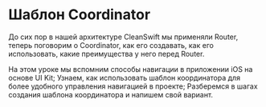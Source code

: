 # Шаблон Coordinator

До сих пор в нашей архитектуре CleanSwift мы применяли Router, теперь поговорим о Coordinator, как его создавать, как его использовать, какие преимущества у него перед Router.

На этом уроке мы вспомним способы навигации в приложении iOS на основе UI Kit;
Узнаем, как использовать шаблон координатора для более удобного управления навигацией в проекте;
Разберемся в шагах создания шаблона координатора и напишем свой вариант. 